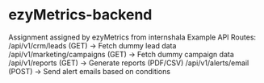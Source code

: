 # ezyMetrics-backend
Assignment assigned by ezyMetrics from internshala
Example API Routes:
/api/v1/crm/leads (GET) → Fetch dummy lead data
/api/v1/marketing/campaigns (GET) → Fetch dummy campaign data
/api/v1/reports (GET) → Generate reports (PDF/CSV)
/api/v1/alerts/email (POST) → Send alert emails based on conditions
